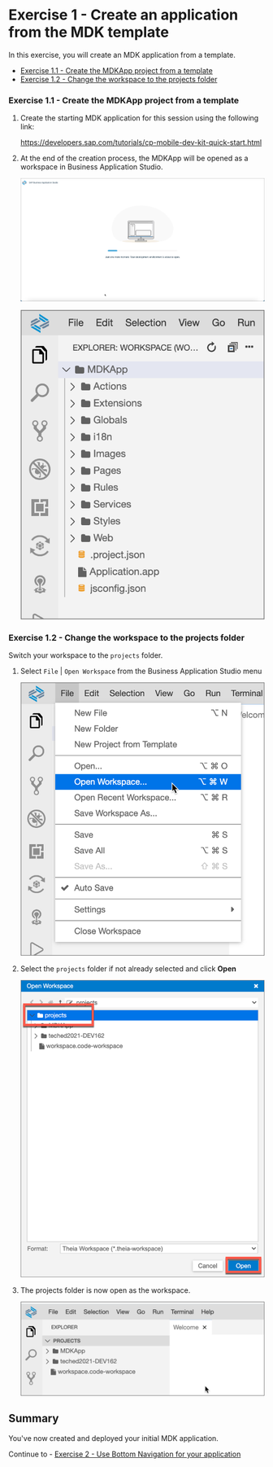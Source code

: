 # Exercise 1 - Create an application from the MDK template

In this exercise, you will create an MDK application from a template.  

- [Exercise 1.1 - Create the MDKApp project from a template](#exercise-11---create-the-mdkapp-project-from-a-template)
- [Exercise 1.2 - Change the workspace to the projects folder](#exercise-12---change-the-workspace-to-the-projects-folder)

### Exercise 1.1 - Create the MDKApp project from a template

1. Create the starting MDK application for this session using the following link:

    https://developers.sap.com/tutorials/cp-mobile-dev-kit-quick-start.html

1. At the end of the creation process, the MDKApp will be opened as a workspace in Business Application Studio.

    ![MDK](images/img-opening-workspace.png)

    ![MDK](images/img-new-workspace-mdkapp.png)

### Exercise 1.2 - Change the workspace to the projects folder

Switch your workspace to the `projects`
folder.

1. Select `File` | `Open Workspace` from the Business Application Studio menu

    ![MDK](images/img-open-workspace.png)

1. Select the `projects` folder if not already selected and click **Open**

    ![MDK](images/img-select-projects.png)

1. The projects folder is now open as the workspace.

    ![MDK](images/img-projects-workspace.png)

## Summary

You've now created and deployed your initial MDK application.

Continue to - [Exercise 2 - Use Bottom Navigation for your application](../ex2/README.md)